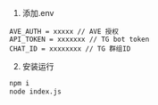 1. 添加.env
```
AVE_AUTH = xxxxx // AVE 授权
API_TOKEN = xxxxxxx // TG bot token
CHAT_ID = xxxxxxxx // TG 群组ID
```
2. 安装运行
```bash
npm i
node index.js
```
